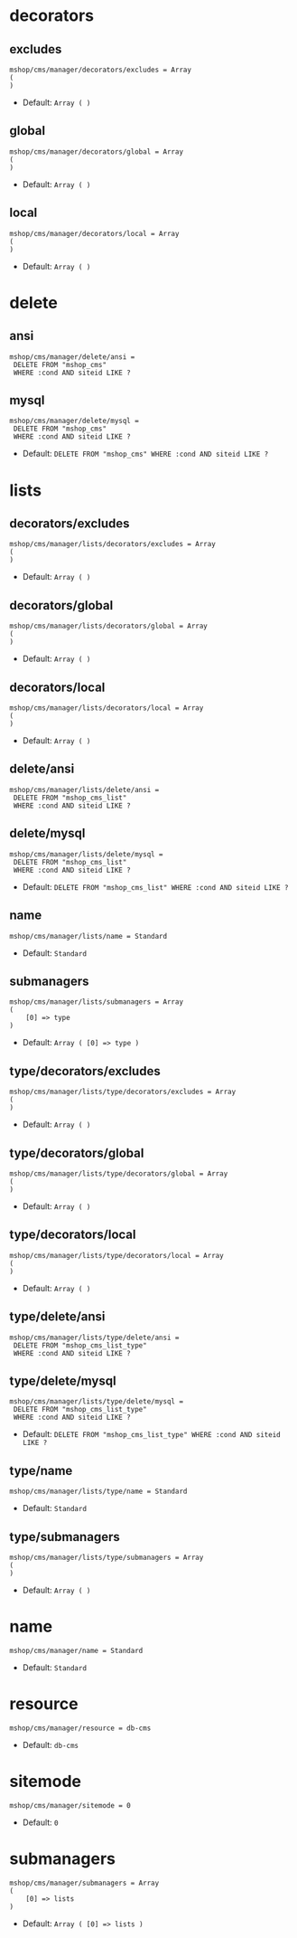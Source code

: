 
# decorators
## excludes

```
mshop/cms/manager/decorators/excludes = Array
(
)
```

* Default: `Array
(
)
`


## global

```
mshop/cms/manager/decorators/global = Array
(
)
```

* Default: `Array
(
)
`


## local

```
mshop/cms/manager/decorators/local = Array
(
)
```

* Default: `Array
(
)
`


# delete
## ansi

```
mshop/cms/manager/delete/ansi = 
 DELETE FROM "mshop_cms"
 WHERE :cond AND siteid LIKE ?
```



## mysql

```
mshop/cms/manager/delete/mysql = 
 DELETE FROM "mshop_cms"
 WHERE :cond AND siteid LIKE ?
```

* Default: `
 DELETE FROM "mshop_cms"
 WHERE :cond AND siteid LIKE ?
`


# lists
## decorators/excludes

```
mshop/cms/manager/lists/decorators/excludes = Array
(
)
```

* Default: `Array
(
)
`


## decorators/global

```
mshop/cms/manager/lists/decorators/global = Array
(
)
```

* Default: `Array
(
)
`


## decorators/local

```
mshop/cms/manager/lists/decorators/local = Array
(
)
```

* Default: `Array
(
)
`


## delete/ansi

```
mshop/cms/manager/lists/delete/ansi = 
 DELETE FROM "mshop_cms_list"
 WHERE :cond AND siteid LIKE ?
```



## delete/mysql

```
mshop/cms/manager/lists/delete/mysql = 
 DELETE FROM "mshop_cms_list"
 WHERE :cond AND siteid LIKE ?
```

* Default: `
 DELETE FROM "mshop_cms_list"
 WHERE :cond AND siteid LIKE ?
`


## name

```
mshop/cms/manager/lists/name = Standard
```

* Default: `Standard`


## submanagers

```
mshop/cms/manager/lists/submanagers = Array
(
    [0] => type
)
```

* Default: `Array
(
    [0] => type
)
`


## type/decorators/excludes

```
mshop/cms/manager/lists/type/decorators/excludes = Array
(
)
```

* Default: `Array
(
)
`


## type/decorators/global

```
mshop/cms/manager/lists/type/decorators/global = Array
(
)
```

* Default: `Array
(
)
`


## type/decorators/local

```
mshop/cms/manager/lists/type/decorators/local = Array
(
)
```

* Default: `Array
(
)
`


## type/delete/ansi

```
mshop/cms/manager/lists/type/delete/ansi = 
 DELETE FROM "mshop_cms_list_type"
 WHERE :cond AND siteid LIKE ?
```



## type/delete/mysql

```
mshop/cms/manager/lists/type/delete/mysql = 
 DELETE FROM "mshop_cms_list_type"
 WHERE :cond AND siteid LIKE ?
```

* Default: `
 DELETE FROM "mshop_cms_list_type"
 WHERE :cond AND siteid LIKE ?
`


## type/name

```
mshop/cms/manager/lists/type/name = Standard
```

* Default: `Standard`


## type/submanagers

```
mshop/cms/manager/lists/type/submanagers = Array
(
)
```

* Default: `Array
(
)
`


# name

```
mshop/cms/manager/name = Standard
```

* Default: `Standard`


# resource

```
mshop/cms/manager/resource = db-cms
```

* Default: `db-cms`


# sitemode

```
mshop/cms/manager/sitemode = 0
```

* Default: `0`


# submanagers

```
mshop/cms/manager/submanagers = Array
(
    [0] => lists
)
```

* Default: `Array
(
    [0] => lists
)
`
